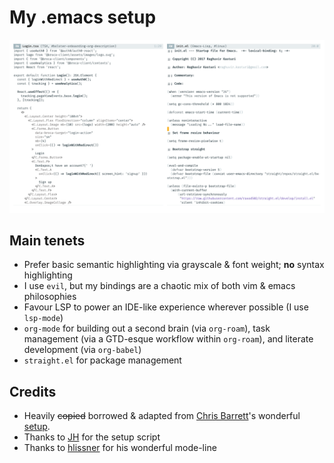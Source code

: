 # My .emacs setup

![Screenshot of elisp & TSX buffers](https://raw.githubusercontent.com/d4ncer/.emacs.d/master/screenshots/main-new.png)

## Main tenets

* Prefer basic semantic highlighting via grayscale & font weight; **no** syntax highlighting
* I use `evil`, but my bindings are a chaotic mix of both vim & emacs philosophies
* Favour LSP to power an IDE-like experience wherever possible (I use `lsp-mode`)
* `org-mode` for building out a second brain (via `org-roam`), task management (via a GTD-esque workflow within `org-roam`), and literate development (via `org-babel`)
* `straight.el` for package management

## Credits

* Heavily ~~copied~~ borrowed & adapted from [Chris Barrett](https://github.com/chrisbarrett)'s
wonderful [setup](https://github.com/chrisbarrett/.emacs.d).
* Thanks to [JH](https://github.com/jackhopner) for the setup script
* Thanks to [hlissner](https://github.com/hlissner/doom-emacs) for his wonderful mode-line
